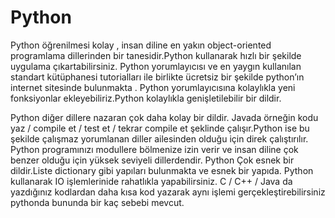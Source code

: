 # Python

Python öğrenilmesi kolay , insan diline en yakın object-oriented programlama dillerinden bir tanesidir.Python kullanarak hızlı bir şekilde uygulama çıkartabilirsiniz.
Python yorumlayıcısı ve en yaygın kullanılan standart kütüphanesi tutorialları ile birlikte ücretsiz bir şekilde python’ın internet sitesinde bulunmakta .
Python yorumlayıcısına kolaylıkla yeni fonksiyonlar ekleyebiliriz.Python kolaylıkla genişletilebilir bir dildir.


Python diğer dillere nazaran çok daha kolay bir dildir. Javada örneğin kodu yaz / compile et / test et / tekrar compile et şeklinde çalışır.Python ise bu şekilde çalışmaz yorumlanan diller ailesinden olduğu için direk çalıştırılır.
Python programınızı modullere bölmenize izin verir ve insan diline çok benzer olduğu için yüksek seviyeli dillerdendir.
Python Çok esnek bir dildir.Liste dictionary gibi yapıları bulunmakta ve esnek bir yapıda.
Python kullanarak IO işlemlerinide rahatlıkla yapabilirsiniz.
C / C++ / Java da yazdığınız kodlardan daha kısa kod yazarak aynı işlemi gerçekleştirebilirsiniz pythonda bununda bir kaç sebebi mevcut.


